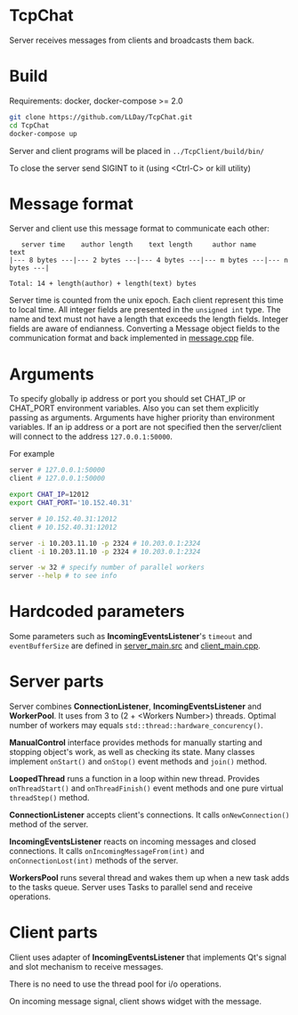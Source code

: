 # TcpChat
Server receives messages from clients and broadcasts them back.

# Build
Requirements: docker, docker-compose >= 2.0

```bash
git clone https://github.com/LLDay/TcpChat.git
cd TcpChat
docker-compose up
```

Server and client programs will be placed in `../TcpClient/build/bin/`

To close the server send SIGINT to it (using \<Ctrl-C\> or kill utility)

# Message format
Server and client use this message format to communicate each other:
```
   server time    author length    text length     author name        text
|--- 8 bytes ---|--- 2 bytes ---|--- 4 bytes ---|--- m bytes ---|--- n bytes ---|

Total: 14 + length(author) + length(text) bytes
```
Server time is counted from the unix epoch. Each client represent this time to local time.
All integer fields are presented in the `unsigned int` type. The name and text must not have a length that exceeds the length fields.
Integer fields are aware of endianness.
Converting a Message object fields to the communication format and back implemented in [message.cpp](src/message.cpp) file.

# Arguments
To specify globally ip address or port you should set CHAT\_IP or CHAT\_PORT environment variables.
Also you can set them explicitly passing as arguments. Arguments have higher priority than environment variables.
If an ip address or a port are not specified then the server/client will connect to the address `127.0.0.1:50000`.

For example
```bash
server # 127.0.0.1:50000
client # 127.0.0.1:50000

export CHAT_IP=12012
export CHAT_PORT='10.152.40.31'

server # 10.152.40.31:12012
client # 10.152.40.31:12012

server -i 10.203.11.10 -p 2324 # 10.203.0.1:2324
client -i 10.203.11.10 -p 2324 # 10.203.0.1:2324

server -w 32 # specify number of parallel workers
server --help # to see info
```

# Hardcoded parameters
Some parameters such as **IncomingEventsListener**'s `timeout` and `eventBufferSize` are defined in [server\_main.src](./src/server_main.cpp) and [client\_main.cpp](./src/client/client_main.cpp).

# Server parts
Server combines **ConnectionListener**, **IncomingEventsListener** and **WorkerPool**. It uses from 3 to (2 + \<Workers Number\>) threads.
Optimal number of workers may equals `std::thread::hardware_concurency()`.

**ManualControl** interface provides methods for manually starting and stopping object's work, as well as checking its state. Many classes implement `onStart()` and `onStop()` event methods and `join()` method.

**LoopedThread** runs a function in a loop within new thread. Provides `onThreadStart()` and `onThreadFinish()` event methods and one pure virtual `threadStep()` method.

**ConnectionListener** accepts client's connections. It calls `onNewConnection()` method of the server.

**IncomingEventsListener** reacts on incoming messages and closed connections. It calls `onIncomingMessageFrom(int)` and `onConnectionLost(int)` methods of the server.

**WorkersPool** runs several thread and wakes them up when a new task adds to the tasks queue.
Server uses Tasks to parallel send and receive operations.

# Client parts

Client uses adapter of **IncomingEventsListener** that implements Qt's signal and slot mechanism to receive messages.

There is no need to use the thread pool for i/o operations.

On incoming message signal, client shows widget with the message.
